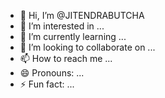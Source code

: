 - 👋 Hi, I’m @JITENDRABUTCHA
- 👀 I’m interested in ...
- 🌱 I’m currently learning ...
- 💞️ I’m looking to collaborate on ...
- 📫 How to reach me ...
- 😄 Pronouns: ...
- ⚡ Fun fact: ...

<!---
JITENDRABUTCHA/JITENDRABUTCHA is a ✨ special ✨ repository because its `README.md` (this file) appears on your GitHub profile.
You can click the Preview link to take a look at your changes.
--->

